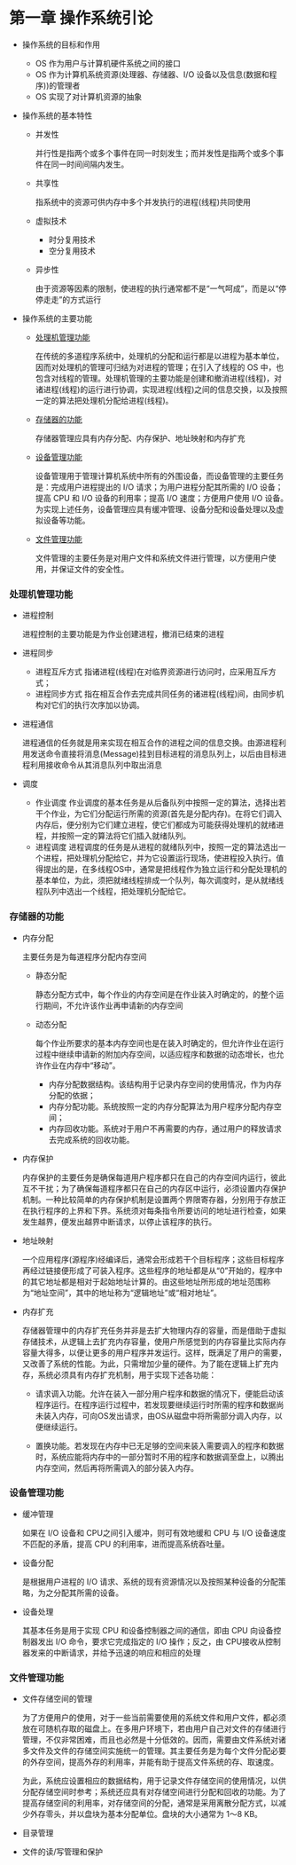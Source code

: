 # 第一章 操作系统引论

- 操作系统的目标和作用
    - OS 作为用户与计算机硬件系统之间的接口
    - OS 作为计算机系统资源(处理器、存储器、I/O 设备以及信息(数据和程序))的管理者
    - OS 实现了对计算机资源的抽象
    
- 操作系统的基本特性
   - 并发性
        
        并行性是指两个或多个事件在同一时刻发生；而并发性是指两个或多个事件在同一时间间隔内发生。
        
   - 共享性
   
        指系统中的资源可供内存中多个并发执行的进程(线程)共同使用
        
    - 虚拟技术
    
        - 时分复用技术
        - 空分复用技术
        
    - 异步性
    
        由于资源等因素的限制，使进程的执行通常都不是“一气呵成”，而是以“停停走走”的方式运行

- 操作系统的主要功能

    - [处理机管理功能](#处理机管理功能)
    
        在传统的多道程序系统中，处理机的分配和运行都是以进程为基本单位，因而对处理机的管理可归结为对进程的管理；在引入了线程的 OS 中，也包含对线程的管理。处理机管理的主要功能是创建和撤消进程(线程)，对诸进程(线程)的运行进行协调，实现进程(线程)之间的信息交换，以及按照一定的算法把处理机分配给进程(线程)。

    - [存储器的功能](#p2)
    
        存储器管理应具有内存分配、内存保护、地址映射和内存扩充
        
    - [设备管理功能](#p3)
    
        设备管理用于管理计算机系统中所有的外围设备，而设备管理的主要任务是：完成用户进程提出的 I/O 请求；为用户进程分配其所需的 I/O 设备；提高 CPU 和 I/O 设备的利用率；提高 I/O 速度；方便用户使用 I/O 设备。为实现上述任务，设备管理应具有缓冲管理、设备分配和设备处理以及虚拟设备等功能。
 
    - [文件管理功能](#p4)
    
       文件管理的主要任务是对用户文件和系统文件进行管理，以方便用户使用，并保证文件的安全性。
        
### <span id="p1">处理机管理功能</span>
- 进程控制

    进程控制的主要功能是为作业创建进程，撤消已结束的进程
    
- 进程同步

    - 进程互斥方式
        指诸进程(线程)在对临界资源进行访问时，应采用互斥方式；
    - 进程同步方式
        指在相互合作去完成共同任务的诸进程(线程)间，由同步机构对它们的执行次序加以协调。

- 进程通信

    进程通信的任务就是用来实现在相互合作的进程之间的信息交换。由源进程利用发送命令直接将消息(Message)挂到目标进程的消息队列上，以后由目标进程利用接收命令从其消息队列中取出消息
- 调度

    - 作业调度
        作业调度的基本任务是从后备队列中按照一定的算法，选择出若干个作业，为它们分配运行所需的资源(首先是分配内存)。在将它们调入内存后，便分别为它们建立进程，使它们都成为可能获得处理机的就绪进程，并按照一定的算法将它们插入就绪队列。
    - 进程调度
        进程调度的任务是从进程的就绪队列中，按照一定的算法选出一个进程，把处理机分配给它，并为它设置运行现场，使进程投入执行。值得提出的是，在多线程OS中，通常是把线程作为独立运行和分配处理机的基本单位，为此，须把就绪线程排成一个队列，每次调度时，是从就绪线程队列中选出一个线程，把处理机分配给它。


### <span id="p2">存储器的功能</span>
- 内存分配

    主要任务是为每道程序分配内存空间
            
    - 静态分配
    
        静态分配方式中，每个作业的内存空间是在作业装入时确定的，的整个运行期间，不允许该作业再申请新的内存空间
        
    - 动态分配
    
        每个作业所要求的基本内存空间也是在装入时确定的，但允许作业在运行过程中继续申请新的附加内存空间，以适应程序和数据的动态增长，也允许作业在内存中“移动”。
                
        - 内存分配数据结构。该结构用于记录内存空间的使用情况，作为内存分配的依据；
        - 内存分配功能。系统按照一定的内存分配算法为用户程序分配内存空间；
        - 内存回收功能。系统对于用户不再需要的内存，通过用户的释放请求去完成系统的回收功能。

- 内存保护

    内存保护的主要任务是确保每道用户程序都只在自己的内存空间内运行，彼此互不干扰；为了确保每道程序都只在自己的内存区中运行，必须设置内存保护机制。一种比较简单的内存保护机制是设置两个界限寄存器，分别用于存放正在执行程序的上界和下界。系统须对每条指令所要访问的地址进行检查，如果发生越界，便发出越界中断请求，以停止该程序的执行。

- 地址映射

    一个应用程序(源程序)经编译后，通常会形成若干个目标程序；这些目标程序再经过链接便形成了可装入程序。这些程序的地址都是从“0”开始的，程序中的其它地址都是相对于起始地址计算的。由这些地址所形成的地址范围称为“地址空间”，其中的地址称为“逻辑地址”或“相对地址”。

- 内存扩充

    存储器管理中的内存扩充任务并非是去扩大物理内存的容量，而是借助于虚拟存储技术，从逻辑上去扩充内存容量，使用户所感觉到的内存容量比实际内存容量大得多，以便让更多的用户程序并发运行。这样，既满足了用户的需要，又改善了系统的性能。为此，只需增加少量的硬件。为了能在逻辑上扩充内存，系统必须具有内存扩充机制，用于实现下述各功能：
    
    - 请求调入功能。允许在装入一部分用户程序和数据的情况下，便能启动该程序运行。在程序运行过程中，若发现要继续运行时所需的程序和数据尚未装入内存，可向OS发出请求，由OS从磁盘中将所需部分调入内存，以便继续运行。

    - 置换功能。若发现在内存中已无足够的空间来装入需要调入的程序和数据时，系统应能将内存中的一部分暂时不用的程序和数据调至盘上，以腾出内存空间，然后再将所需调入的部分装入内存。
    
### <span id="p3">设备管理功能</span>
- 缓冲管理

    如果在 I/O 设备和 CPU之间引入缓冲，则可有效地缓和 CPU 与 I/O 设备速度不匹配的矛盾，提高 CPU 的利用率，进而提高系统吞吐量。

- 设备分配

    是根据用户进程的 I/O 请求、系统的现有资源情况以及按照某种设备的分配策略，为之分配其所需的设备。

- 设备处理

    其基本任务是用于实现 CPU 和设备控制器之间的通信，即由 CPU 向设备控制器发出 I/O 命令，要求它完成指定的 I/O 操作；反之，由 CPU接收从控制器发来的中断请求，并给予迅速的响应和相应的处理
    
### <span id="p4">文件管理功能</span>
- 文件存储空间的管理

    为了方便用户的使用，对于一些当前需要使用的系统文件和用户文件，都必须放在可随机存取的磁盘上。在多用户环境下，若由用户自己对文件的存储进行管理，不仅非常困难，而且也必然是十分低效的。因而，需要由文件系统对诸多文件及文件的存储空间实施统一的管理。其主要任务是为每个文件分配必要的外存空间，提高外存的利用率，并能有助于提高文件系统的存、取速度。

    为此，系统应设置相应的数据结构，用于记录文件存储空间的使用情况，以供分配存储空间时参考；系统还应具有对存储空间进行分配和回收的功能。为了提高存储空间的利用率，对存储空间的分配，通常是采用离散分配方式，以减少外存零头，并以盘块为基本分配单位。盘块的大小通常为 1～8 KB。

- 目录管理
- 文件的读/写管理和保护
